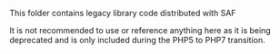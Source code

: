 This folder contains legacy library code distributed with SAF

It is not recommended to use or reference anything here as it is being deprecated and is only included during the PHP5 to PHP7 transition.